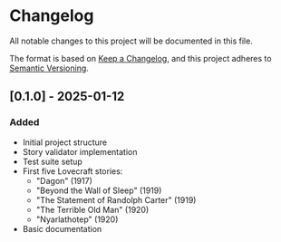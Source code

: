 # Changelog
All notable changes to this project will be documented in this file.

The format is based on [Keep a Changelog](https://keepachangelog.com/en/1.0.0/),
and this project adheres to [Semantic Versioning](https://semver.org/spec/v2.0.0.html).

## [0.1.0] - 2025-01-12
### Added
- Initial project structure
- Story validator implementation
- Test suite setup
- First five Lovecraft stories:
  - "Dagon" (1917)
  - "Beyond the Wall of Sleep" (1919)
  - "The Statement of Randolph Carter" (1919)
  - "The Terrible Old Man" (1920)
  - "Nyarlathotep" (1920)
- Basic documentation